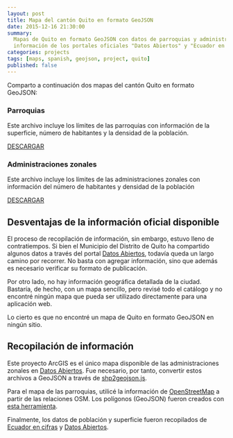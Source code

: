 ```yaml
---
layout: post
title: Mapa del cantón Quito en formato GeoJSON
date: 2015-12-16 21:30:00
summary:
  Mapas de Quito en formato GeoJSON con datos de parroquias y administraciones zonales. Se utilizó
  información de los portales oficiales "Datos Abiertos" y "Ecuador en cifras".
categories: projects
tags: [maps, spanish, geojson, project, quito]
published: false
---
```


Comparto a continuación dos mapas del cantón Quito en formato GeoJSON:

### Parroquias

Este archivo incluye los límites de las parroquias con información de la superficie, número de
habitantes y la densidad de la población.

<script src="https://embed.github.com/view/geojson/flandrade/quito-crime-map/master/data/parroquias_quito.geojson"></script>

[DESCARGAR](https://raw.githubusercontent.com/flandrade/quito-crime-map/master/data/parroquias_quito.geojson)

### Administraciones zonales

Este archivo incluye los límites de las administraciones zonales con información del número de
habitantes y densidad de la población

<script src="https://embed.github.com/view/geojson/flandrade/quito-crime-map/master/data/zonales_quito.geojson"></script>

[DESCARGAR](https://raw.githubusercontent.com/flandrade/quito-crime-map/master/data/zonales_quito.geojson)

## Desventajas de la información oficial disponible

El proceso de recopilación de información, sin embargo, estuvo lleno de contratiempos. Si bien el
Municipio del Distrito de Quito ha compartido algunos datos a través del portal [Datos Abiertos],
todavía queda un largo camino por recorrer. No basta con agregar información, sino que además es
necesario verificar su formato de publicación.

Por otro lado, no hay información geográfica detallada de la ciudad. Bastaría, de hecho, con un mapa
sencillo, pero revisé todo el catálogo y no encontré ningún mapa que pueda ser utilizado
directamente para una aplicación web.

Lo cierto es que no encontré un mapa de Quito en formato GeoJSON en ningún sitio.

## Recopilación de información

Este proyecto ArcGIS es el único mapa disponible de las administraciones zonales en [Datos
Abiertos]. Fue necesario, por tanto, convertir estos archivos a GeoJSON a través de
[shp2geojson.js](https://github.com/gipong/shp2geojson.js).

Para el mapa de las parroquias, utilicé la información de
[OpenStreetMap](https://wiki.openstreetmap.org/wiki/WikiProject_Ecuador) a partir de las relaciones
OSM. Los polígonos (GeoJSON) fueron creados con
[esta herramienta](https://polygons.openstreetmap.fr/index.py).

Finalmente, los datos de población y superficie fueron recopilados de
[Ecuador en cifras](https://www.ecuadorencifras.gob.ec/informacion-censal-cantonal/) y [Datos
Abiertos].

[datos abiertos]: https://datosabiertos.quito.gob.ec/
